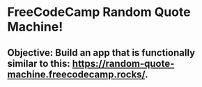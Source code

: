 # FreeCodeCamp Random Quote Machine!

## Objective: Build an app that is functionally similar to this: https://random-quote-machine.freecodecamp.rocks/.
